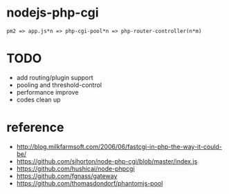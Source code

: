 # nodejs-php-cgi

```
pm2 => app.js*n => php-cgi-pool*n => php-router-controller(n*m)
```

# TODO

* add routing/plugin support
* pooling and threshold-control
* performance improve
* codes clean up

# reference 

* http://blog.milkfarmsoft.com/2006/06/fastcgi-in-php-the-way-it-could-be/
* https://github.com/sihorton/node-php-cgi/blob/master/index.js
* https://github.com/hushicai/node-phpcgi
* https://github.com/fgnass/gateway
* https://github.com/thomasdondorf/phantomjs-pool
